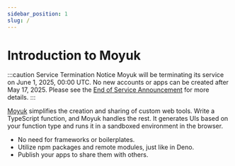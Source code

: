 ```yaml
---
sidebar_position: 1
slug: /
---
```


# Introduction to Moyuk

:::caution Service Termination Notice
Moyuk will be terminating its service on June 1, 2025, 00:00 UTC. No new accounts or apps can be created after May 17, 2025.
Please see the [End of Service Announcement](/end-of-service) for more details.
:::

[Moyuk](https://moyukapp.com/) simplifies the creation and sharing of custom web tools.
Write a TypeScript function, and Moyuk handles the rest.
It generates UIs based on your function type and runs it in a sandboxed environment in the browser.

- No need for frameworks or boilerplates.
- Utilize npm packages and remote modules, just like in Deno.
- Publish your apps to share them with others.

